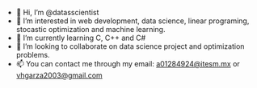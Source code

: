 - 👋 Hi, I’m @datasscientist
- 👀 I’m interested in web development, data science, linear programing, stocastic optimization and machine learning.
- 🌱 I’m currently learning C, C++ and C#
- 💞️ I’m looking to collaborate on data science project and optimization problems.
- 📫 You can contact me through my email: a01284924@itesm.mx or vhgarza2003@gmail.com

<!---
datasscientist/datasscientist is a ✨ special ✨ repository because its `README.md` (this file) appears on your GitHub profile.
You can click the Preview link to take a look at your changes.
--->
